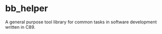 # bb_helper
A general purpose tool library for common tasks in software development written in C89.
